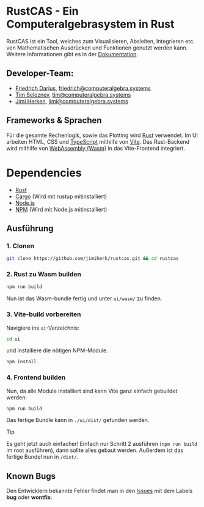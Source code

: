 # RustCAS - Ein Computeralgebrasystem in Rust

RustCAS ist ein Tool, welches zum Visualisieren, Absleiten, Integrieren etc. von Mathematischen Ausdrücken und Funktionen genutzt werden kann. Weitere Informationen gibt es in der [Dokumentation](https://github.com/jimiherk/rustcas/wiki).

## Developer-Team:
* [Friedrich Darius](https://github.com/NinoDS), [friedrich@computeralgebra.systems](mailto:friedrich@computeralgebra.systems)
* [Tim Seleznev](https://github.com/wh1zzRD), [tim@computeralgebra.systems](mailto:tim@computeralgebra.systems)
* [Jimi Herken](https://github.com/jimiherk), [jimi@computeralgebra.systems](mailto:jimi@computeralgebra.systems)

## Frameworks & Sprachen
Für die gesamte Rechenlogik, sowie das Plotting wird [Rust](https://www.rust-lang.org) verwendet. Im UI arbeiten HTML, CSS und [TypeScript](https://www.typescriptlang.org) mithilfe von [Vite](https://vite.dev). Das Rust-Backend wird mithilfe von [WebAssembly (Wasm)](https://webassembly.org) in das Vite-Frontend integriert.

# Dependencies
* [Rust](https://www.rust-lang.org/tools/install)
* [Cargo](https://doc.rust-lang.org/cargo/getting-started/installation.html) (Wird mit rustup mitinstalliert)
* [Node.js](https://nodejs.org/en/download)
* [NPM](https://docs.npmjs.com/downloading-and-installing-node-js-and-npm) (Wird mit Node.js mitinstalliert)

## Ausführung
### 1. Clonen
```sh
git clone https://github.com/jimiherk/rustcas.git && cd rustcas
```
### 2. Rust zu Wasm builden
```sh
npm run build
```
Nun ist das Wasm-bundle fertig und unter `ui/wasm/` zu finden.

### 3. Vite-build vorbereiten
Navigiere ins `ui`-Verzeichnis:
```sh
cd ui
```
und installiere die nötigen NPM-Module.
```sh
npm install
```

### 4. Frontend builden
Nun, da alle Module installiert sind kann Vite ganz einfach gebuildet werden:
```sh
npm run build
```
Das fertige Bundle kann in `./ui/dist/` gefunden werden.

> [!TIP]
> Es geht jetzt auch einfacher! Einfach nur Schritt 2 ausführen (`npm run build` im root ausführen), dann sollte alles gebaut werden. Außerdem ist das fertige Bundel nun in `/dist/`.

## Known Bugs
Den Entwicklern bekannte Fehler findet man in den [Issues](https://github.com/jimiherk/rustcas/issues) mit dem Labels **bug** oder **wontfix**.
